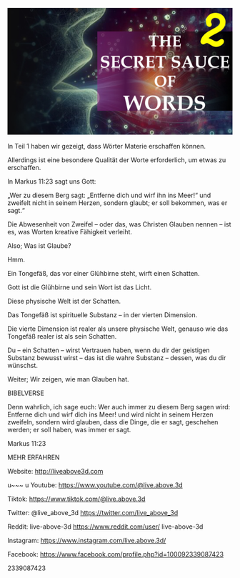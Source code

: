![Video cover image](../cover.jpeg "cover-photo")

In Teil 1 haben wir gezeigt, dass Wörter Materie erschaffen können.

Allerdings ist eine besondere Qualität der Worte erforderlich, um etwas zu erschaffen.

In Markus 11:23 sagt uns Gott:

„Wer zu diesem Berg sagt: „Entferne dich und wirf ihn ins Meer!“ und zweifelt nicht in seinem Herzen, sondern glaubt; er soll bekommen, was er sagt.“

Die Abwesenheit von Zweifel – oder das, was Christen Glauben nennen – ist es, was Worten kreative Fähigkeit verleiht.

Also; Was ist Glaube?

Hmm.

Ein Tongefäß, das vor einer Glühbirne steht, wirft einen Schatten.

Gott ist die Glühbirne und sein Wort ist das Licht.

Diese physische Welt ist der Schatten.

Das Tongefäß ist spirituelle Substanz – in der vierten Dimension.

Die vierte Dimension ist realer als unsere physische Welt, genauso wie das Tongefäß realer ist als sein Schatten.

Du – ein Schatten – wirst Vertrauen haben, wenn du dir der geistigen Substanz bewusst wirst – das ist die wahre Substanz – dessen, was du dir wünschst.

Weiter; Wir zeigen, wie man Glauben hat.

BIBELVERSE

Denn wahrlich, ich sage euch: Wer auch immer zu diesem Berg sagen wird: Entferne dich und wirf dich ins Meer! und wird nicht in seinem Herzen zweifeln, sondern wird glauben, dass die Dinge, die er sagt, geschehen werden; er soll haben, was immer er sagt.

Markus 11:23

MEHR ERFAHREN

Website: http://liveabove3d.com

u~~~ u Youtube: https://www.youtube.com/@live.above.3d

Tiktok: https://www.tiktok.com/@live.above.3d

Twitter: @live_above_3d https://twitter.com/live_above_3d

Reddit: live-above-3d https://www.reddit.com/user/ live-above-3d

Instagram: https://www.instagram.com/live.above.3d/

Facebook: https://www.facebook.com/profile.php?id=100092339087423

2339087423